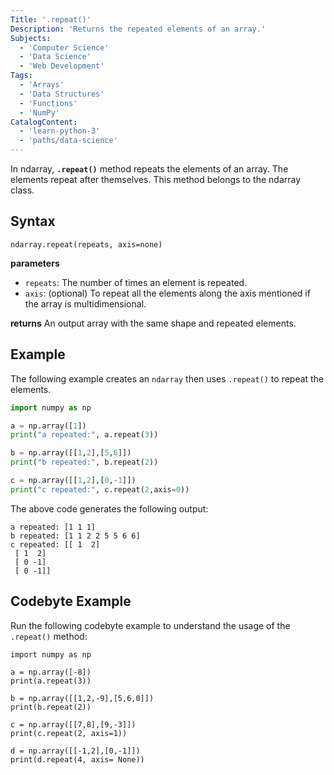 ```yaml
---
Title: '.repeat()'
Description: 'Returns the repeated elements of an array.'
Subjects:
  - 'Computer Science'
  - 'Data Science'
  - 'Web Development'
Tags:
  - 'Arrays'
  - 'Data Structures'
  - 'Functions'
  - 'NumPy'
CatalogContent:
  - 'learn-python-3'
  - 'paths/data-science'
---
```


In ndarray, **`.repeat()`** method repeats the elements of an array. The elements repeat after themselves. This method belongs to the ndarray class.

## Syntax

```pseudo
ndarray.repeat(repeats, axis=none)
```

**parameters**
- `repeats`: The number of times an element is repeated.
- `axis`: (optional) To repeat all the elements along the axis mentioned if the array is multidimensional.

**returns**
An output array with the same shape and repeated elements.

## Example

The following example creates an `ndarray` then uses `.repeat()` to repeat the elements.

```py
import numpy as np

a = np.array([1])
print("a repeated:", a.repeat(3))

b = np.array([[1,2],[5,6]])
print("b repeated:", b.repeat(2))

c = np.array([[1,2],[0,-1]])
print("c repeated:", c.repeat(2,axis=0))
```

The above code generates the following output:
```shell
a repeated: [1 1 1]
b repeated: [1 1 2 2 5 5 6 6]
c repeated: [[ 1  2]
 [ 1  2]
 [ 0 -1]
 [ 0 -1]]
```

## Codebyte Example

Run the following codebyte example to understand the usage of the `.repeat()` method:

```codebyte/python
import numpy as np

a = np.array([-8])
print(a.repeat(3))

b = np.array([[1,2,-9],[5,6,0]])
print(b.repeat(2))

c = np.array([[7,8],[9,-3]])
print(c.repeat(2, axis=1))

d = np.array([[-1,2],[0,-1]])
print(d.repeat(4, axis= None))
```